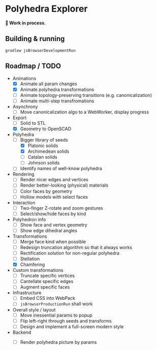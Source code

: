 # Polyhedra Explorer

**🚧 Work in process.**
                                              
## Building & running

```shell
gradlew jsBrowserDevelopmentRun 
```

## Roadmap / TODO
                       
* Animations
  * [x] Animate all param changes
  * [x] Animate polyhedra transformations
  * [ ] Animate topology-preserving transitions (e.g. canonicalization)
  * [ ] Animate multi-step transfromations
* Asynchrony 
  * [ ] Move canonicalization algo to a WebWorker, display progress
* Export 
  * [ ] Solid to STL
  * [x] Geometry to OpenSCAD  
* Polyhedra
  * [ ] Bigger library of seeds
      * [x] Platonic solids
      * [x] Archimedean solids
      * [ ] Catalan solids
      * [ ] Johnson solids
  * [ ] Identify names of well-know polyhedra
* Rendering
  * [ ] Render nicer edges and vertices
  * [ ] Render better-looking (physical) materials 
  * [ ] Color faces by geometry
  * [ ] Hollow models with select faces
* Interaction
  * [ ] Two-finger Z-rotate and zoom gestures
  * [ ] Select/show/hide faces by kind
* Polyhedron info
  * [ ] Show face and vertex geometry
  * [ ] Show edge dihedral angles
* Transformations
  * [ ] Merge face kind when possible
  * [ ] Redesign truncation algorithm so that it always works
  * [ ] Rectification solution for non-regular polyhedra  
  * [ ] Stellation
  * [x] Chamfering
* Custom transformations
  * [ ] Truncate specific vertices
  * [ ] Cantellate specific edges
  * [ ] Augment specific faces 
* Infrastructure    
  * [ ] Embed CSS into WebPack
  * [ ] `jsBrowserProductionRun` shall work
* Overall style / layout
  * [ ] Move inessential params to popup
  * [ ] Flip left-right through seeds and transforms
  * [ ] Design and implement a full-screen modern style
* Backend
  * [ ] Render polyhedra picture by params

